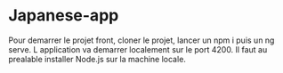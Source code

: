 # Japanese-app

Pour demarrer le projet front, cloner le projet, lancer un npm i puis un ng serve. L application va demarrer localement sur le port 4200.
Il faut au prealable installer Node.js sur la machine locale.
